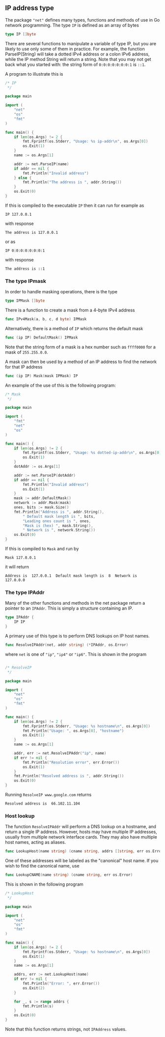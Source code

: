 ## IP address type

The package `"net"` defines many types, functions and methods of use in Go network programming. The type `IP` is defined as an array of bytes 

```go
type IP []byte
```

There are several functions to manipulate a variable of type IP, but you are likely to use only some of them in practice. 
For example, the function ParseIP(String) will take a dotted IPv4 address or a colon IPv6 address, while the IP method String will return a string. 
Note that you may not get back what you started with: the string form of `0:0:0:0:0:0:0:1` is `::1`.

A program to illustrate this is 

```go
/* IP
 */

package main

import (
	"net"
	"os"
	"fmt"
)

func main() {
	if len(os.Args) != 2 {
		fmt.Fprintf(os.Stderr, "Usage: %s ip-addr\n", os.Args[0])
		os.Exit(1)
	}
	name := os.Args[1]

	addr := net.ParseIP(name)
	if addr == nil {
		fmt.Println("Invalid address")
	} else {
		fmt.Println("The address is ", addr.String())
	}
	os.Exit(0)
}
```

If this is compiled to the executable `IP` then it can run for example as 

    IP 127.0.0.1
    
with response

    The address is 127.0.0.1
    
or as

    IP 0:0:0:0:0:0:0:1
    
with response

    The address is ::1
    
### The type IPmask

In order to handle masking operations, there is the type

```go
type IPMask []byte
```

There is a function to create a mask from a 4-byte IPv4 address

```go
func IPv4Mask(a, b, c, d byte) IPMask
```

Alternatively, there is a method of `IP` which returns the default mask

```go    
func (ip IP) DefaultMask() IPMask
```

Note that the string form of a mask is a hex number such as `ffff0000` for a mask of `255.255.0.0`.

A mask can then be used by a method of an IP address to find the network for that IP address

```go
func (ip IP) Mask(mask IPMask) IP
```
    
An example of the use of this is the following program: 
    
```go
/* Mask
 */

package main

import (
	"fmt"
	"net"
	"os"
)

func main() {
	if len(os.Args) != 2 {
		fmt.Fprintf(os.Stderr, "Usage: %s dotted-ip-addr\n", os.Args[0])
		os.Exit(1)
	}
	dotAddr := os.Args[1]

	addr := net.ParseIP(dotAddr)
	if addr == nil {
		fmt.Println("Invalid address")
		os.Exit(1)
	}
	mask := addr.DefaultMask()
	network := addr.Mask(mask)
	ones, bits := mask.Size()
	fmt.Println("Address is ", addr.String(),
		" Default mask length is ", bits,
		"Leading ones count is ", ones,
		"Mask is (hex) ", mask.String(),
		" Network is ", network.String())
	os.Exit(0)
}
```

If this is compiled to `Mask` and run by

    Mask 127.0.0.1
    
it will return

    Address is  127.0.0.1  Default mask length is  8  Network is  127.0.0.0
    

### The type IPAddr

Many of the other functions and methods in the net package return a pointer to an `IPAddr`. 
This is simply a structure containing an IP.

```go    
type IPAddr {
    IP IP
}
```
  
A primary use of this type is to perform DNS lookups on IP host names.

```go
func ResolveIPAddr(net, addr string) (*IPAddr, os.Error)
```
    
where `net` is one of `"ip"`, `"ip4"` or `"ip6"`. This is shown in the program 

```go

/* ResolveIP
 */

package main

import (
	"net"
	"os"
	"fmt"
)

func main() {
	if len(os.Args) != 2 {
		fmt.Fprintf(os.Stderr, "Usage: %s hostname\n", os.Args[0])
		fmt.Println("Usage: ", os.Args[0], "hostname")
		os.Exit(1)
	}
	name := os.Args[1]

	addr, err := net.ResolveIPAddr("ip", name)
	if err != nil {
		fmt.Println("Resolution error", err.Error())
		os.Exit(1)
	}
	fmt.Println("Resolved address is ", addr.String())
	os.Exit(0)
}
```

Running `ResolveIP www.google.com` returns

    Resolved address is  66.102.11.104
    

### Host lookup

The function `ResolveIPAddr` will perform a DNS lookup on a hostname, and return a single IP address. 
However, hosts may have multiple IP addresses, usually from multiple network interface cards. They may also have multiple host names, acting as aliases.

```go
func LookupHost(name string) (cname string, addrs []string, err os.Error)
```
    
One of these addresses will be labeled as the "canonical" host name. If you wish to find the canonical name, use 

```go
func LookupCNAME(name string) (cname string, err os.Error)
```

This is shown in the following program     

```go
/* LookupHost
 */

package main

import (
	"net"
	"os"
	"fmt"
)

func main() {
	if len(os.Args) != 2 {
		fmt.Fprintf(os.Stderr, "Usage: %s hostname\n", os.Args[0])
		os.Exit(1)
	}
	name := os.Args[1]

	addrs, err := net.LookupHost(name)
	if err != nil {
		fmt.Println("Error: ", err.Error())
		os.Exit(2)
	}

	for _, s := range addrs {
		fmt.Println(s)
	}
	os.Exit(0)
}
```
    
Note that this function returns strings, not `IPAddress` values.
    


























    



    

